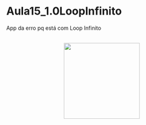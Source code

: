 # Aula15_1.0LoopInfinito
App da erro pq está com Loop Infinito

<br>
<div align="center">
<img src="https://github.com/flaviapaiva234/Aula15_1.0LoopInfinito/issues/1#issue-1270917097" width="200px" />
</div>

